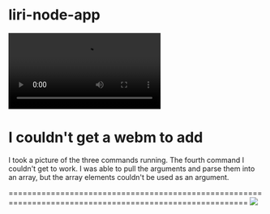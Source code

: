 # liri-node-app
![](liri-node-app/liriDemonstration.webm)

I couldn't get a webm to add
=========================================================================================================

I took a picture of the three commands running. The fourth command I couldn't get to work. I was able to pull the arguments and parse them into an array, but the array elements couldn't be used as an argument.

=========================================================================================================
![](liri-node-app/liriDemonstrationPhoto.png)